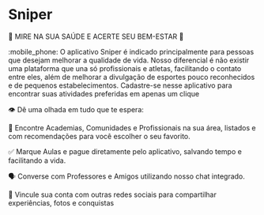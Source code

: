 # Sniper

:dart: MIRE NA SUA SAÚDE E ACERTE SEU BEM-ESTAR :muscle:

:mobile_phone: O aplicativo Sniper é indicado principalmente para pessoas que desejam melhorar a qualidade de vida. Nosso diferencial é não existir uma plataforma que una só profissionais e atletas, facilitando o contato entre eles, além de melhorar a divulgação de esportes pouco reconhecidos e de pequenos estabelecimentos. 
Cadastre-se nesse aplicativo para encontrar suas atividades preferidas em apenas um clique

:eye: Dê uma olhada em tudo que te espera:

:selfie: Encontre Academias, Comunidades e Profissionais na sua área, listados e com recomendações para você escolher o seu favorito.

:white_check_mark: Marque Aulas e pague diretamente pelo aplicativo, salvando tempo e facilitando a vida.

:speaking_head: Converse com Professores e Amigos utilizando nosso chat integrado.

:handshake: Vincule sua conta com outras redes sociais para compartilhar experiências, fotos e conquistas

